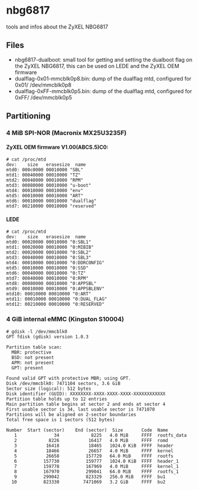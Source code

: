 # nbg6817
tools and infos about the ZyXEL NBG6817

## Files
* nbg6817-dualboot: small tool for getting and setting the dualboot flag on the ZyXEL NBG6817, this can be used on LEDE and the ZyXEL OEM firmware
* dualflag-0x01-mmcblk0p8.bin: dump of the dualflag mtd, configured for 0x01/ /dev/mmcblk0p8
* dualflag-0xFF-mmcblk0p5.bin: dump of the dualflag mtd, configured for 0xFF/ /dev/mmcblk0p5

## Partitioning

### 4 MiB SPI-NOR (Macronix MX25U3235F)

#### ZyXEL OEM firmware V1.00(ABCS.5)C0:

    # cat /proc/mtd 
    dev:    size   erasesize  name
    mtd0: 000c0000 00010000 "SBL"
    mtd1: 00040000 00010000 "TZ"
    mtd2: 00040000 00010000 "RPM"
    mtd3: 00080000 00010000 "u-boot"
    mtd4: 00010000 00010000 "env"
    mtd5: 00010000 00010000 "ART"
    mtd6: 00010000 00010000 "dualflag"
    mtd7: 00210000 00010000 "reserved"

#### LEDE

    # cat /proc/mtd 
    dev:    size   erasesize  name
    mtd0: 00020000 00010000 "0:SBL1"
    mtd1: 00020000 00010000 "0:MIBIB"
    mtd2: 00020000 00010000 "0:SBL2"
    mtd3: 00040000 00010000 "0:SBL3"
    mtd4: 00010000 00010000 "0:DDRCONFIG"
    mtd5: 00010000 00010000 "0:SSD"
    mtd6: 00040000 00010000 "0:TZ"
    mtd7: 00040000 00010000 "0:RPM"
    mtd8: 00080000 00010000 "0:APPSBL"
    mtd9: 00010000 00010000 "0:APPSBLENV"
    mtd10: 00010000 00010000 "0:ART"
    mtd11: 00010000 00010000 "0:DUAL_FLAG"
    mtd12: 00210000 00010000 "0:RESERVED"

### 4 GiB internal eMMC (Kingston S10004)

    # gdisk -l /dev/mmcblk0
    GPT fdisk (gdisk) version 1.0.3
    
    Partition table scan:
      MBR: protective
      BSD: not present
      APM: not present
      GPT: present
    
    Found valid GPT with protective MBR; using GPT.
    Disk /dev/mmcblk0: 7471104 sectors, 3.6 GiB
    Sector size (logical): 512 bytes
    Disk identifier (GUID): XXXXXXXX-XXXX-XXXX-XXXX-XXXXXXXXXXXX
    Partition table holds up to 12 entries
    Main partition table begins at sector 2 and ends at sector 4
    First usable sector is 34, last usable sector is 7471070
    Partitions will be aligned on 2-sector boundaries
    Total free space is 1 sectors (512 bytes)
    
    Number  Start (sector)    End (sector)  Size       Code  Name
       1              34            8225   4.0 MiB     FFFF  rootfs_data
       2            8226           16417   4.0 MiB     FFFF  romd
       3           16418           18465   1024.0 KiB  FFFF  header
       4           18466           26657   4.0 MiB     FFFF  kernel
       5           26658          157729   64.0 MiB    FFFF  rootfs
       6          157730          159777   1024.0 KiB  FFFF  header_1
       7          159778          167969   4.0 MiB     FFFF  kernel_1
       8          167970          299041   64.0 MiB    FFFF  rootfs_1
       9          299042          823329   256.0 MiB   FFFF  bu1
      10          823330         7471069   3.2 GiB     FFFF  bu2

